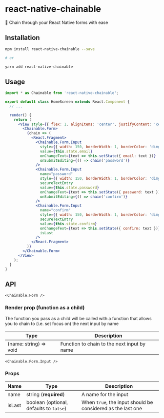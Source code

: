# react-native-chainable

🔗 Chain through your React Native forms with ease

## Installation

```sh
npm install react-native-chainable --save

# or

yarn add react-native-chainable
```

## Usage

```jsx
import * as Chainable from 'react-native-chainable';

export default class HomeScreen extends React.Component {
  // ...

  render() {
    return (
      <View style={{ flex: 1, alignItems: 'center', justifyContent: 'center' }}>
        <Chainable.Form>
          {chain => (
            <React.Fragment>
              <Chainable.Form.Input
                style={{ width: 150, borderWidth: 1, borderColor: 'dimgrey' }}
                value={this.state.email}
                onChangeText={text => this.setState({ email: text })}
                onSubmitEditing={() => chain('password')}
              />
              <Chainable.Form.Input
                name="password"
                style={{ width: 150, borderWidth: 1, borderColor: 'dimgrey' }}
                secureTextEntry
                value={this.state.password}
                onChangeText={text => this.setState({ password: text })}
                onSubmitEditing={() => chain('confirm')}
              />
              <Chainable.Form.Input
                name="confirm"
                style={{ width: 150, borderWidth: 1, borderColor: 'dimgrey' }}
                secureTextEntry
                value={this.state.confirm}
                onChangeText={text => this.setState({ confirm: text })}
                isLast
              />
            </React.Fragment>
          )}
        </Chainable.Form>
      </View>
    );
  }
}
```

## API

`<Chainable.Form />`

### Render prop (function as a child)

The function you pass as a child will be called with a function that allows you to chain to (i.e. set focus on) the next input by name

| Type                   | Description                                 |
| ---------------------- | ------------------------------------------- |
| (name: string) => void | Function to chain to the next input by name |

`<Chainable.Form.Input />`

### Props

| Name   | Type                                    | Description                                                 |
| ------ | --------------------------------------- | ----------------------------------------------------------- |
| name   | string (**required**)                   | A name for the input                                        |
| isLast | boolean (optional, defaults to `false`) | When `true`, the input should be considered as the last one |
